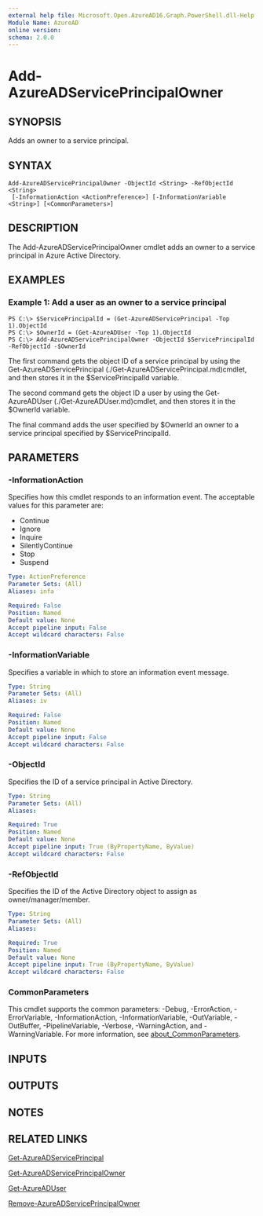 ```yaml
---
external help file: Microsoft.Open.AzureAD16.Graph.PowerShell.dll-Help.xml
Module Name: AzureAD
online version:
schema: 2.0.0
---
```


# Add-AzureADServicePrincipalOwner

## SYNOPSIS
Adds an owner to a service principal.

## SYNTAX

```
Add-AzureADServicePrincipalOwner -ObjectId <String> -RefObjectId <String>
 [-InformationAction <ActionPreference>] [-InformationVariable <String>] [<CommonParameters>]
```

## DESCRIPTION
The Add-AzureADServicePrincipalOwner cmdlet adds an owner to a service principal in Azure Active Directory.

## EXAMPLES

### Example 1: Add a user as an owner to a service principal
```
PS C:\> $ServicePrincipalId = (Get-AzureADServicePrincipal -Top 1).ObjectId
PS C:\> $OwnerId = (Get-AzureADUser -Top 1).ObjectId
PS C:\> Add-AzureADServicePrincipalOwner -ObjectId $ServicePrincipalId -RefObjectId -$OwnerId
```

The first command gets the object ID of a service principal by using the Get-AzureADServicePrincipal (./Get-AzureADServicePrincipal.md)cmdlet, and then stores it in the $ServicePrincipalId variable.

The second command gets the object ID a user by using the Get-AzureADUser (./Get-AzureADUser.md)cmdlet, and then stores it in the $OwnerId variable.

The final command adds the user specified by $OwnerId an owner to a service principal specified by $ServicePrincipalId.

## PARAMETERS

### -InformationAction
Specifies how this cmdlet responds to an information event.
The acceptable values for this parameter are:

- Continue
- Ignore
- Inquire
- SilentlyContinue
- Stop
- Suspend

```yaml
Type: ActionPreference
Parameter Sets: (All)
Aliases: infa

Required: False
Position: Named
Default value: None
Accept pipeline input: False
Accept wildcard characters: False
```

### -InformationVariable
Specifies a variable in which to store an information event message.

```yaml
Type: String
Parameter Sets: (All)
Aliases: iv

Required: False
Position: Named
Default value: None
Accept pipeline input: False
Accept wildcard characters: False
```

### -ObjectId
Specifies the ID of a service principal in Active Directory.

```yaml
Type: String
Parameter Sets: (All)
Aliases:

Required: True
Position: Named
Default value: None
Accept pipeline input: True (ByPropertyName, ByValue)
Accept wildcard characters: False
```

### -RefObjectId
Specifies the ID of the Active Directory object to assign as owner/manager/member.

```yaml
Type: String
Parameter Sets: (All)
Aliases:

Required: True
Position: Named
Default value: None
Accept pipeline input: True (ByPropertyName, ByValue)
Accept wildcard characters: False
```

### CommonParameters
This cmdlet supports the common parameters: -Debug, -ErrorAction, -ErrorVariable, -InformationAction, -InformationVariable, -OutVariable, -OutBuffer, -PipelineVariable, -Verbose, -WarningAction, and -WarningVariable. For more information, see [about_CommonParameters](http://go.microsoft.com/fwlink/?LinkID=113216).

## INPUTS

## OUTPUTS

## NOTES

## RELATED LINKS

[Get-AzureADServicePrincipal]()

[Get-AzureADServicePrincipalOwner]()

[Get-AzureADUser]()

[Remove-AzureADServicePrincipalOwner]()

